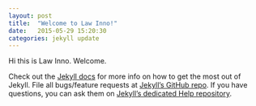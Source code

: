 ```yaml
---
layout: post
title:  "Welcome to Law Inno!"
date:   2015-05-29 15:20:30
categories: jekyll update
---
```

Hi this is Law Inno. Welcome.

Check out the [Jekyll docs][jekyll] for more info on how to get the most out of Jekyll. File all bugs/feature requests at [Jekyll’s GitHub repo][jekyll-gh]. If you have questions, you can ask them on [Jekyll’s dedicated Help repository][jekyll-help].

[jekyll]:      http://jekyllrb.com
[jekyll-gh]:   https://github.com/jekyll/jekyll
[jekyll-help]: https://github.com/jekyll/jekyll-help
